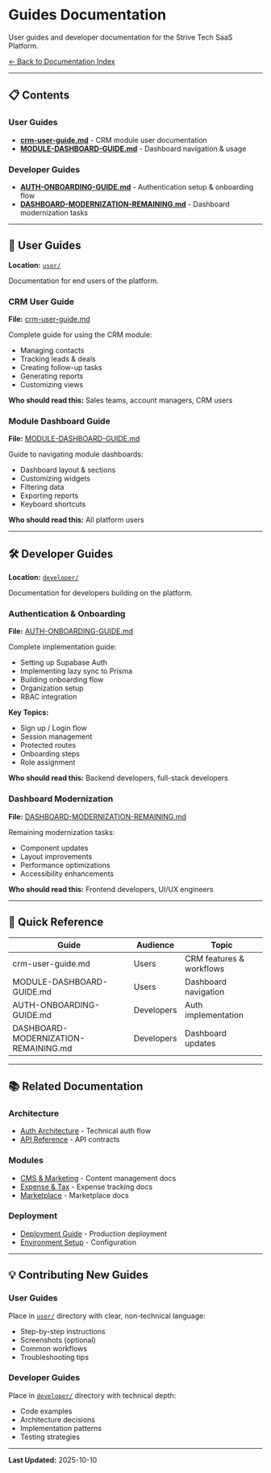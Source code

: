 # Guides Documentation

User guides and developer documentation for the Strive Tech SaaS Platform.

[← Back to Documentation Index](../README.md)

---

## 📋 Contents

### User Guides
- [**crm-user-guide.md**](./user/crm-user-guide.md) - CRM module user documentation
- [**MODULE-DASHBOARD-GUIDE.md**](./user/MODULE-DASHBOARD-GUIDE.md) - Dashboard navigation & usage

### Developer Guides
- [**AUTH-ONBOARDING-GUIDE.md**](./developer/AUTH-ONBOARDING-GUIDE.md) - Authentication setup & onboarding flow
- [**DASHBOARD-MODERNIZATION-REMAINING.md**](./developer/DASHBOARD-MODERNIZATION-REMAINING.md) - Dashboard modernization tasks

---

## 👥 User Guides

**Location:** [`user/`](./user/)

Documentation for end users of the platform.

### CRM User Guide

**File:** [crm-user-guide.md](./user/crm-user-guide.md)

Complete guide for using the CRM module:
- Managing contacts
- Tracking leads & deals
- Creating follow-up tasks
- Generating reports
- Customizing views

**Who should read this:** Sales teams, account managers, CRM users

### Module Dashboard Guide

**File:** [MODULE-DASHBOARD-GUIDE.md](./user/MODULE-DASHBOARD-GUIDE.md)

Guide to navigating module dashboards:
- Dashboard layout & sections
- Customizing widgets
- Filtering data
- Exporting reports
- Keyboard shortcuts

**Who should read this:** All platform users

---

## 🛠️ Developer Guides

**Location:** [`developer/`](./developer/)

Documentation for developers building on the platform.

### Authentication & Onboarding

**File:** [AUTH-ONBOARDING-GUIDE.md](./developer/AUTH-ONBOARDING-GUIDE.md)

Complete implementation guide:
- Setting up Supabase Auth
- Implementing lazy sync to Prisma
- Building onboarding flow
- Organization setup
- RBAC integration

**Key Topics:**
- Sign up / Login flow
- Session management
- Protected routes
- Onboarding steps
- Role assignment

**Who should read this:** Backend developers, full-stack developers

### Dashboard Modernization

**File:** [DASHBOARD-MODERNIZATION-REMAINING.md](./developer/DASHBOARD-MODERNIZATION-REMAINING.md)

Remaining modernization tasks:
- Component updates
- Layout improvements
- Performance optimizations
- Accessibility enhancements

**Who should read this:** Frontend developers, UI/UX engineers

---

## 🎯 Quick Reference

| Guide | Audience | Topic |
|-------|----------|-------|
| crm-user-guide.md | Users | CRM features & workflows |
| MODULE-DASHBOARD-GUIDE.md | Users | Dashboard navigation |
| AUTH-ONBOARDING-GUIDE.md | Developers | Auth implementation |
| DASHBOARD-MODERNIZATION-REMAINING.md | Developers | Dashboard updates |

---

## 📚 Related Documentation

### Architecture
- [Auth Architecture](../architecture/AUTH-ARCHITECTURE.md) - Technical auth flow
- [API Reference](../architecture/API-REFERENCE.md) - API contracts

### Modules
- [CMS & Marketing](../modules/cms-marketing/) - Content management docs
- [Expense & Tax](../modules/expense-tax/) - Expense tracking docs
- [Marketplace](../modules/marketplace/) - Marketplace docs

### Deployment
- [Deployment Guide](../deployment/DEPLOYMENT.md) - Production deployment
- [Environment Setup](../deployment/ENVIRONMENT.md) - Configuration

---

## 💡 Contributing New Guides

### User Guides
Place in [`user/`](./user/) directory with clear, non-technical language:
- Step-by-step instructions
- Screenshots (optional)
- Common workflows
- Troubleshooting tips

### Developer Guides
Place in [`developer/`](./developer/) directory with technical depth:
- Code examples
- Architecture decisions
- Implementation patterns
- Testing strategies

---

**Last Updated:** 2025-10-10
